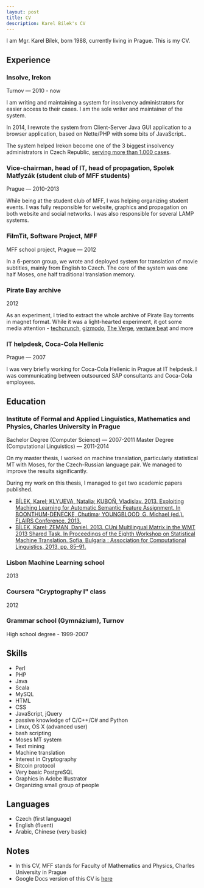```yaml
---
layout: post
title: CV
description: Karel Bílek's CV
---
```


I am Mgr. Karel Bílek, born 1988, currently living in Prague. This is my CV.

Experience
---

### Insolve, Irekon
Turnov — 2010 - now

I am writing and maintaining a system for insolvency administrators for easier access to their cases. I am the sole writer and maintainer of the system.

In 2014, I rewrote the system from Client-Server Java GUI application to a browser application, based on Nette/PHP with some bits of JavaScript..


The system helped Irekon become one of the 3 biggest insolvency administrators in Czech Republic, [serving more than 1.000 cases](http://insolvence.statnisprava.cz/Insolvence_stat_spravci.aspx).



### Vice-chairman, head of IT, head of propagation, Spolek Matfyzák (student club of MFF students)
Prague — 2010-2013

While being at the student club of MFF, I was helping organizing student events. I was fully responsible for website, graphics and propagation on both website and social networks. I was also responsible for several LAMP systems.


### FilmTit, Software Project, MFF
MFF school project, Prague — 2012


In a 6-person group, we wrote and deployed system for translation of movie subtitles, mainly from English to Czech. The core of the system was one half Moses, one half traditional translation memory.


### Pirate Bay archive
2012


As an experiment, I tried to extract the whole archive of Pirate Bay torrents in magnet format. While it was a light-hearted experiment, it got some media attention - [techcrunch](http://j.mp/zDbZwk), [gizmodo](http://j.mp/zkZwWh), [The Verge](http://j.mp/AaAb4n), [venture beat](http://j.mp/135ae59) and more



### IT helpdesk, Coca-Cola Hellenic
Prague — 2007

I was very briefly working for Coca-Cola Hellenic in Prague at IT helpdesk. I was communicating between outsourced SAP consultants and Coca-Cola employees.


Education
---

### Institute of Formal and Applied Linguistics, Mathematics and Physics, Charles University in Prague
Bachelor Degree (Computer Science) — 2007-2011
Master Degree (Computational Linguistics) — 2011-2014 


On my master thesis, I worked on machine translation, particularly statistical MT with Moses, for the Czech-Russian language pair. We managed to improve the results significantly.


During my work on this thesis, I managed to get two academic papers published.

* [BÍLEK, Karel; KLYUEVA, Natalia; KUBOŇ, Vladislav. 2013. Exploiting Maching Learning for Automatic Semantic Feature Assignment. In BOONTHUM-DENECKE, Chutima; YOUNGBLOOD, G. Michael (ed.). FLAIRS Conference. 2013.](http://www.aaai.org/ocs/index.php/FLAIRS/FLAIRS13/paper/view/5922)
* [BÍLEK, Karel; ZEMAN, Daniel. 2013. CUni Multilingual Matrix in the WMT 2013 Shared Task. In Proceedings of the Eighth Workshop on Statistical Machine Translation. Sofia, Bulgaria : Association for Computational Linguistics, 2013, pp. 85–91.](http://www.aclweb.org/anthology/W13-2207)


### Lisbon Machine Learning school
2013


### Coursera "Cryptography I" class
2012


### Grammar school (Gymnázium), Turnov
High school degree - 1999-2007


Skills
---
* Perl
* PHP
* Java
* Scala
* MySQL
* HTML
* CSS
* JavaScript, jQuery
* passive knowledge of C/C++/C# and Python
* Linux, OS X (advanced user)
* bash scripting
* Moses MT system
* Text mining
* Machine translation
* Interest in Cryptography
* Bitcoin protocol
* Very basic PostgreSQL
* Graphics in Adobe Illustrator
* Organizing small group of people


Languages
---
* Czech (first language)
* English (fluent)
* Arabic, Chinese (very basic)
	

Notes
---
* In this CV, MFF stands for Faculty of Mathematics and Physics, Charles University in Prague
* Google Docs version of this CV is [here](https://docs.google.com/document/d/1QOVycSRtW4PErcR9H2RZxsfi3WLDzglowmR6KKQbHS8/edit)

